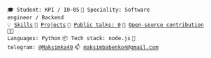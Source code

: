 <code>🎓 Student: KPI / IO-05</code>
<code>👷 Speciality: Software engineer / Backend</code><br>
<code>💡 [Skills](SKILLS.md)</code>
<code>🧻 [Projects](PROJECTS.md)</code>
<code>📢 [Public talks: 0](TALKS.md)</code>
<code>👀 [Open-source contribution](CONTRIBUTION.md)</code><br>
<code>🧑‍💻 Languages: Python</code>
<code>📦 Tech stack: node.js</code>
<code>💬 telegram: [@Maksimka40](https://t.me/Maksimka40)</code>
<code>📫 [maksimbabenko4@gmail.com](maksimbabenko4@gmail.com)</code>
